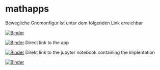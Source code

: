 # mathapps

Bewegliche Gnomonfigur ist unter dem folgenden Link erreichbar 

[![Binder](https://mybinder.org/badge.svg)](https://mybinder.org/v2/gh/rosoba/matheapps/master?urlpath=apps%2Fgnomon.ipynb)


[![Binder](https://mybinder.org/badge.svg)](https://mybinder.org/v2/gh/rosoba/matheapps.git/master?urlpath=apps%2Fgnomon.ipynb)
Direct link to the app

[![Binder](https://mybinder.org/badge.svg)](https://mybinder.org/v2/gh/rosoba/matheapps/master?filepath=gnomon.ipynb)
Direkt link to the jupyter notebook containing the implentation 

[![Binder](https://mybinder.org/badge.svg)](https://mybinder.org/v2/gh/rosoba/matheapps.git/master?filepath=gnomon.ipynb)


